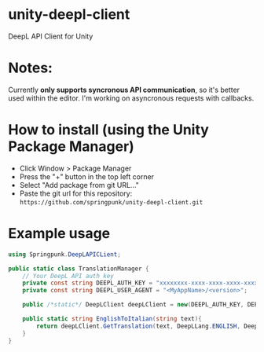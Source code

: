 # unity-deepl-client

DeepL API Client for Unity

# Notes:

Currently **only supports syncronous API communication**, so it's better used within the editor.
I'm working on asyncronous requests with callbacks.

# How to install (using the Unity Package Manager)

- Click Window > Package Manager
- Press the "+" button in the top left corner
- Select "Add package from git URL..."
- Paste the git url for this repository: `https://github.com/springpunk/unity-deepl-client.git`

# Example usage

```cs
using Springpunk.DeepLAPICLient;

public static class TranslationManager {
    // Your DeepL API auth key
    private const string DEEPL_AUTH_KEY = "xxxxxxxx-xxxx-xxxx-xxxx-xxxxxxxxxxxx:xx";
    private const string DEEPL_USER_AGENT = "<MyAppName>/<version>";

    public /*static*/ DeepLClient deepLClient = new(DEEPL_AUTH_KEY, DEEPL_USER_AGENT)

    public static string EnglishToItalian(string text){
        return deepLClient.GetTranslation(text, DeepLLang.ENGLISH, DeepLLang.ITALIAN)
    }
}
```
